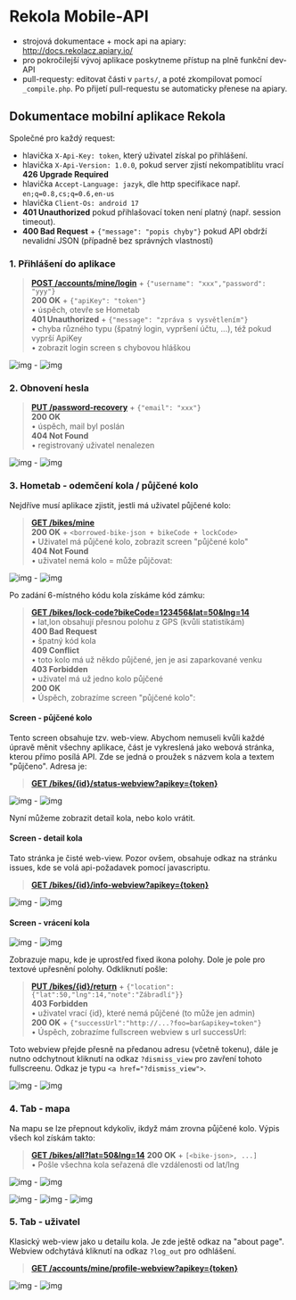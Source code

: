 # Rekola Mobile-API

 - strojová dokumentace + mock api na apiary: http://docs.rekolacz.apiary.io/
 - pro pokročilejší vývoj aplikace poskytneme přístup na plně funkční dev-API
 - pull-requesty: editovat části v `parts/`, a poté zkompilovat pomocí `_compile.php`. Po přijetí pull-requestu se automaticky přenese na apiary.


## Dokumentace mobilní aplikace Rekola

Společné pro každý request:
 - hlavička `X-Api-Key: token`, který uživatel získal po přihlášení.
 - hlavička `X-Api-Version: 1.0.0`, pokud server zjistí nekompatiblitu vrací **426 Upgrade Required**
 - hlavička `Accept-Language: jazyk`, dle http specifikace např. `en;q=0.8,cs;q=0.6,en-us` 
 - hlavička `Client-Os: android 17`
 - **401 Unauthorized** pokud přihlašovací token není platný (např. session timeout).
 - **400 Bad Request** + `{"message": "popis chyby"}` pokud API obdrží nevalidní JSON (případně bez správných vlastností)


### 1. Přihlášení do aplikace

> **[POST /accounts/mine/login](http://docs.rekolacz.apiary.io/#post-%2Fapi%2Faccounts%2Fmine%2Flogin)** + `{"username": "xxx","password": "yyy"}`  
> **200 OK** + `{"apiKey": "token"}`  
> • úspěch, otevře se Hometab  
> **401 Unauthorized** + `{"message": "zpráva s vysvětlením"}`  
> • chyba různého typu (špatný login, vypršení účtu, ...), též pokud vyprší ApiKey  
> • zobrazit login screen s chybovou hláškou

![img](img/01-login-ios.png) - ![img](img/01-login-android.png)

### 2. Obnovení hesla

> **[PUT /password-recovery]()** + `{"email": "xxx"}`  
> **200 OK**  
> • úspěch, mail byl poslán  
> **404 Not Found**  
> • registrovaný uživatel nenalezen  

![img](img/02-password-recovery-ios.png) - ![img](img/02-password-recovery-android.png)

### 3. Hometab - odemčení kola / půjčené kolo

Nejdříve musí aplikace zjistit, jestli má uživatel půjčené kolo:

> **[GET /bikes/mine](http://docs.rekolacz.apiary.io/#get-%2Fapi%2Fbikes%2Fmine)**  
> **200 OK** + `<borrowed-bike-json + bikeCode + lockCode>`  
> • Uživatel má půjčené kolo, zobrazit screen "půjčené kolo"  
> **404 Not Found**  
> • uživatel nemá kolo = může půjčovat:

![img](img/03-borrow-ios.png) - ![img](img/03-borrow-android.png)

Po zadání 6-místného kódu kola získáme kód zámku: 

> **[GET /bikes/lock-code?bikeCode=123456&lat=50&lng=14](http://docs.rekolacz.apiary.io/#bikespjenkola)**  
> • lat,lon obsahují přesnou polohu z GPS (kvůli statistikám)  
> **400 Bad Request**  
> • špatný kód kola  
> **409 Conflict**  
> • toto kolo má už někdo půjčené, jen je asi zaparkované venku  
> **403 Forbidden**  
> • uživatel má už jedno kolo půjčené  
> **200 OK**  
> • Úspěch, zobrazíme screen "půjčené kolo":

#### Screen - půjčené kolo

Tento screen obsahuje tzv. web-view. Abychom nemuseli kvůli každé úpravě měnit všechny aplikace, část je vykreslená jako webová stránka, kterou přímo posílá API. Zde se jedná o proužek s názvem kola a textem "půjčeno". Adresa je:

> **[GET /bikes/{id}/status-webview?apikey={token}]()**  

![img](img/04-borrowed-ios.png) - ![img](img/04-borrowed-android.png)


Nyní můžeme zobrazit detail kola, nebo kolo vrátit.

#### Screen - detail kola

Tato stránka je čisté web-view. Pozor ovšem, obsahuje odkaz na stránku issues, kde se volá api-požadavek pomocí javascriptu.

> **[GET /bikes/{id}/info-webview?apikey={token}]()**  

![img](img/05-detail-ios.png) - ![img](img/05-detail-android.png)


#### Screen - vrácení kola


![img](img/06-return-ios.png) - ![img](img/06-return-android.png)

Zobrazuje mapu, kde je uprostřed fixed ikona polohy. Dole je pole pro textové upřesnění polohy. Odkliknutí pošle:

> **[PUT /bikes/{id}/return](http://docs.rekolacz.apiary.io/#bikesvrcenkola)** + `{"location":{"lat":50,"lng":14,"note":"Zábradlí"}}`  
> **403 Forbidden**  
> • uživatel vrací {id}, které nemá půjčené (to může jen admin)  
> **200 OK** + `{"successUrl":"http://...?foo=bar&apikey=token"}`  
> • Úspěch, zobrazíme fullscreen webview s url successUrl:

Toto webview přejde přesně na předanou adresu (včetně tokenu), dále je nutno odchytnout kliknutí na odkaz `?dismiss_view` pro zavření tohoto fullscreenu. Odkaz je typu `<a href="?dismiss_view">`.

![img](img/07-returnsuccess-ios.png) - ![img](img/07-returnsuccess-android.png)



### 4. Tab - mapa

Na mapu se lze přepnout kdykoliv, ikdyž mám zrovna půjčené kolo. Výpis všech kol získám takto:

> **[GET /bikes/all?lat=50&lng=14](http://docs.rekolacz.apiary.io/#bikes)**
> **200 OK** + `[<bike-json>, ...]`  
> • Pošle všechna kola seřazená dle vzdálenosti od lat/lng

![img](img/08-map-ios.png) - ![img](img/08-map-android.png)

![img](img/09-map2-ios.png) - ![img](img/09-map2b-ios.png) - ![img](img/09-map2-android.png)



### 5. Tab - uživatel

Klasický web-view jako u detailu kola. Je zde ještě odkaz na "about page". Webview odchytává kliknutí na odkaz `?log_out` pro odhlášení.

> **[GET /accounts/mine/profile-webview?apikey={token}]()**  

![img](img/10-user-ios.png) - ![img](img/10-user-android.png)

